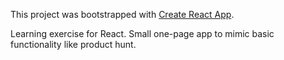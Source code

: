 This project was bootstrapped with [Create React App](https://github.com/facebookincubator/create-react-app).

Learning exercise for React. Small one-page app to mimic basic functionality like product hunt.
